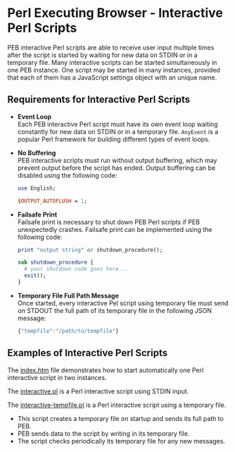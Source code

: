 # Perl Executing Browser - Interactive Perl Scripts

PEB interactive Perl scripts are able to receive user input multiple times after the script is started by waiting for new data on STDIN or in a temporary file. Many interactive scripts can be started simultaneously in one PEB instance. One script may be started in many instances, provided that each of them has a JavaScript settings object with an unique name.

## Requirements for Interactive Perl Scripts

* **Event Loop**  
  Each PEB interactive Perl script must have its own event loop waiting constantly for new data on STDIN or in a temporary file. ``AnyEvent`` is a popular Perl framework for building different types of event loops.

* **No Buffering**  
  PEB interactive scripts must run without output buffering, which may prevent output before the script has ended.
  Output buffering can be disabled using the following code:

  ```perl
  use English;

  $OUTPUT_AUTOFLUSH = 1;
  ```

* **Failsafe Print**  
  Failsafe print is necessary to shut down PEB Perl scripts if PEB unexpectedly crashes.
  Failsafe print can be implemented using the following code:

  ```perl
  print "output string" or shutdown_procedure();

  sub shutdown_procedure {
    # your shutdown code goes here...
    exit();
  }
  ```

* **Temporary File Full Path Message**  
  Once started, every interactive Pel script using temporary file must send on STDOUT the full path of its temporary file in the following JSON message:  

  ```javascript
  {"tempfile":"/path/to/tempfile"}
  ```

## Examples of Interactive Perl Scripts

The [index.htm](https://github.com/ddmitov/perl-executing-browser/blob/master/resources/app/index.html) file demonstrates how to start automatically one Perl interactive script in two instances.  

The [interactive.pl](https://github.com/ddmitov/perl-executing-browser/blob/master/resources/app/perl-scripts/interactive.pl) is a Perl interactive script using STDIN input.

The [interactive-tempfile.pl](https://github.com/ddmitov/perl-executing-browser/blob/master/resources/app/perl-scripts/interactive-tempfile.pl) is a Perl interactive script using a temporary file.  
* This script creates a temporary file on startup and sends its full path to PEB.  
* PEB sends data to the script by writing in its temporary file.  
* The script checks periodically its temporary file for any new messages.
